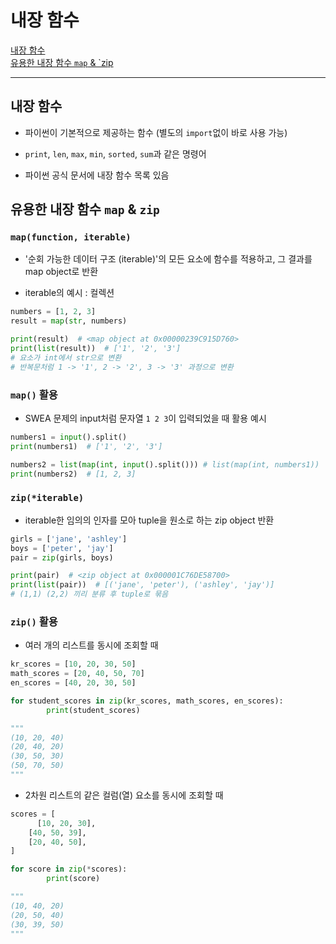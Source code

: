 # 내장 함수

[내장 함수](#내장-함수-1)   
[유용한 내장 함수 `map` & `zip](#유용한-내장-함수-map--zip)   

---

## 내장 함수
- 파이썬이 기본적으로 제공하는 함수 (별도의 `import`없이 바로 사용 가능)

- `print`, `len`, `max`, `min`, `sorted`, `sum`과 같은 명령어

- 파이썬 공식 문서에 내장 함수 목록 있음

## 유용한 내장 함수 `map` & `zip`

### `map(function, iterable)`
- '순회 가능한 데이터 구조 (iterable)'의 모든 요소에 함수를 적용하고, 그 결과를 map object로 반환

- iterable의 예시 : 컬렉션

```python
numbers = [1, 2, 3]
result = map(str, numbers)

print(result)  # <map object at 0x00000239C915D760>
print(list(result))  # ['1', '2', '3'] 
# 요소가 int에서 str으로 변환
# 반복문처럼 1 -> '1', 2 -> '2', 3 -> '3' 과정으로 변환
```

### `map()` 활용
- SWEA 문제의 input처럼 문자열 `1 2 3`이 입력되었을 때 활용 예시

```python
numbers1 = input().split()
print(numbers1)  # ['1', '2', '3']

numbers2 = list(map(int, input().split())) # list(map(int, numbers1))
print(numbers2)  # [1, 2, 3]
```


### `zip(*iterable)`
- iterable한 임의의 인자를 모아 tuple을 원소로 하는 zip object 반환

```python
girls = ['jane', 'ashley']
boys = ['peter', 'jay']
pair = zip(girls, boys)

print(pair)  # <zip object at 0x000001C76DE58700>
print(list(pair))  # [('jane', 'peter'), ('ashley', 'jay')]
# (1,1) (2,2) 끼리 분류 후 tuple로 묶음
```

### `zip()` 활용
- 여러 개의 리스트를 동시에 조회할 때

```python
kr_scores = [10, 20, 30, 50]
math_scores = [20, 40, 50, 70]
en_scores = [40, 20, 30, 50]

for student_scores in zip(kr_scores, math_scores, en_scores):
		print(student_scores)

"""
(10, 20, 40)
(20, 40, 20)
(30, 50, 30)
(50, 70, 50)
"""
```

- 2차원 리스트의 같은 컬럼(열) 요소를 동시에 조회할 때

```python
scores = [
	  [10, 20, 30],
    [40, 50, 39],
    [20, 40, 50],
]

for score in zip(*scores):
		print(score)

"""
(10, 40, 20)
(20, 50, 40)
(30, 39, 50)
"""
```